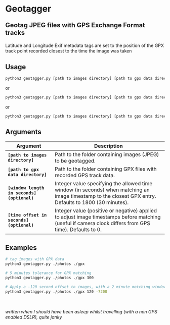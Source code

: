 # Geotagger

### <p style="font-size:20px">Geotag JPEG files with GPS Exchange Format tracks</p>

Latitude and Longitude Exif metadata tags are set to the position of the GPX track point recorded closest to the time the image was taken

## Usage

```bash
python3 geotagger.py [path to images directory] [path to gpx data directory] 
```
or
```bash
python3 geotagger.py [path to images directory] [path to gpx data directory] [window length in seconds]
```
or

```bash
python3 geotagger.py [path to images directory] [path to gpx data directory] [window length in seconds] [time offset in seconds]
```

## Arguments

| Argument | Description |
| -------- | ----------- |
| **```[path to images directory]```** | Path to the folder containing images (JPEG) to be geotagged. |
| **```[path to gpx data directory]```** | Path to the folder containing GPX files with recorded GPS track data. |
| **```[window length in seconds] (optional)```** | Integer value specifying the allowed time window (in seconds) when matching an image timestamp to the closest GPX entry. Defaults to 1800 (30 minutes). |
| **```[time offset in seconds] (optional)```** | Integer value (positive or negative) applied to adjust image timestamps before matching (useful if camera clock differs from GPS time). Defaults to 0. |

## Examples

```bash
# tag images with GPX data
python3 geotagger.py ./photos ./gpx

# 5 minutes tolerance for GPX matching
python3 geotagger.py ./photos ./gpx 300

# Apply a -120 second offset to images, with a 2 minute matching window
python3 geotagger.py ./photos ./gpx 120 -7200
```

<br><br>
_written when I should have been asleep whilst travelling (with a non GPS enabled DSLR), quite janky_
